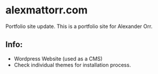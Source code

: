 alexmattorr.com
================================
Portfolio site update. This is a portfolio site for Alexander Orr.

Info:
-------------
- Wordpress Website (used as a CMS)
- Check individual themes for installation process.

